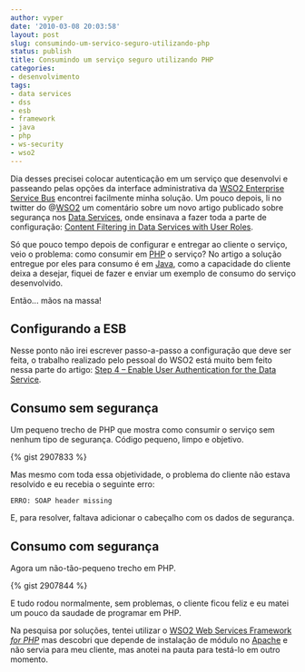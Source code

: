 ```yaml
---
author: vyper
date: '2010-03-08 20:03:58'
layout: post
slug: consumindo-um-servico-seguro-utilizando-php
status: publish
title: Consumindo um serviço seguro utilizando PHP
categories:
- desenvolvimento
tags:
- data services
- dss
- esb
- framework
- java
- php
- ws-security
- wso2
---
```


Dia desses precisei colocar autenticação em um serviço que desenvolvi e
passeando pelas opções da interface administrativa da [WSO2 Enterprise Service
Bus](http://wso2.org/downloads/esb) encontrei facilmente minha solução. Um
pouco depois, li no twitter do @[WSO2](http://twitter.com/wso2) um comentário
sobre um novo artigo publicado sobre segurança nos [Data Services](/glossario/#DataServices), onde ensinava a fazer toda a parte de
configuração: [Content Filtering in Data Services with User Roles](http://wso2.org/library/articles/content-filtering-data-services-user-roles).

Só que pouco tempo depois de configurar e entregar ao cliente o serviço, veio
o problema: como consumir em [PHP](http://www.php.net/) o serviço? No artigo a
solução entregue por eles para consumo é em [Java](http://java.sun.com/), como
a capacidade do cliente deixa a desejar, fiquei de fazer e enviar um exemplo
de consumo do serviço desenvolvido.

Então... mãos na massa!

## Configurando a ESB

Nesse ponto não irei escrever passo-a-passo a configuração que deve ser feita,
o trabalho realizado pelo pessoal do WSO2 está muito bem feito nessa parte do
artigo: [Step 4 – Enable User Authentication for the Data Service](http://wso2.org/library/articles/content-filtering-data-services-user-roles#step_4).

## Consumo sem segurança

Um pequeno trecho de PHP que mostra como consumir o serviço sem nenhum tipo de
segurança. Código pequeno, limpo e objetivo.

{% gist 2907833 %}

Mas mesmo com toda essa objetividade, o problema do cliente não estava
resolvido e eu recebia o seguinte erro:

    ERRO: SOAP header missing

E, para resolver, faltava adicionar o cabeçalho com os dados de segurança.

## Consumo com segurança

Agora um não-tão-pequeno trecho em PHP.

{% gist 2907844 %}

E tudo rodou normalmente, sem problemas, o cliente ficou feliz e eu matei um
pouco da saudade de programar em PHP.

Na pesquisa por soluções, tentei utilizar o [WSO2 Web Services Framework _for PHP_](http://wso2.org/projects/wsf/php) mas descobri que depende de instalação
de módulo no [Apache](http://httpd.apache.org) e não servia para meu cliente,
mas anotei na pauta para testá-lo em outro momento.
